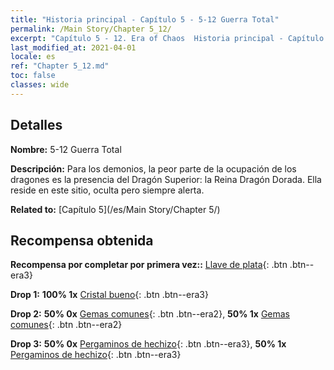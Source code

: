 ```yaml
---
title: "Historia principal - Capítulo 5 - 5-12 Guerra Total"
permalink: /Main Story/Chapter 5_12/
excerpt: "Capítulo 5 - 12. Era of Chaos  Historia principal - Capítulo 5_12. 5-12 Guerra Total"
last_modified_at: 2021-04-01
locale: es
ref: "Chapter 5_12.md"
toc: false
classes: wide
---
```


## Detalles

 **Nombre:** 5-12 Guerra Total

 **Descripción:** Para los demonios, la peor parte de la ocupación de los dragones es la presencia del Dragón Superior: la Reina Dragón Dorada. Ella reside en este sitio, oculta pero siempre alerta.

 **Related to:** [Capítulo 5](/es/Main Story/Chapter 5/)

## Recompensa obtenida

 **Recompensa por completar por primera vez::** [Llave de plata](/es/Items/con_693/){: .btn .btn--era3}

 **Drop 1:** **100% 1x** [Cristal bueno](/es/Items/mat_17/){: .btn .btn--era3}

 **Drop 2:** **50% 0x** [Gemas comunes](/es/Items/mat_10/){: .btn .btn--era2}, **50% 1x** [Gemas comunes](/es/Items/mat_10/){: .btn .btn--era2}

 **Drop 3:** **50% 0x** [Pergaminos de hechizo](/es/Items/con_694/){: .btn .btn--era3}, **50% 1x** [Pergaminos de hechizo](/es/Items/con_694/){: .btn .btn--era3}

